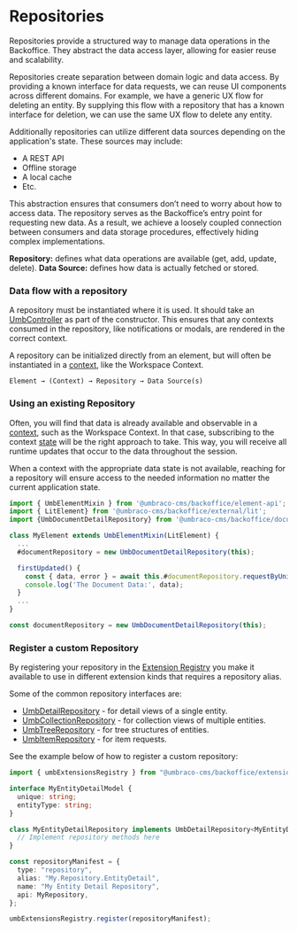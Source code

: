 # Repositories
Repositories provide a structured way to manage data operations in the Backoffice. They abstract the data access layer, allowing for easier reuse and scalability.

Repositories create separation between domain logic and data access. By providing a known interface for data requests, we can reuse UI components across different domains. For example, we have a generic UX flow for deleting an entity. By supplying this flow with a repository that has a known interface for deletion, we can use the same UX flow to delete any entity.

Additionally repositories can utilize different data sources depending on the application's state. These sources may include:

* A REST API
* Offline storage
* A local cache
* Etc.

This abstraction ensures that consumers don’t need to worry about how to access data. The repository serves as the Backoffice’s entry point for requesting new data. As a result, we achieve a loosely coupled connection between consumers and data storage procedures, effectively hiding complex implementations.

**Repository:** defines what data operations are available (get, add, update, delete).
**Data Source:** defines how data is actually fetched or stored.

### Data flow with a repository <a href="#data-flow-with-a-repository" id="data-flow-with-a-repository"></a>

A repository must be instantiated where it is used. It should take an [UmbController](../../umbraco-controller/README.md) as part of the constructor. This ensures that any contexts consumed in the repository, like notifications or modals, are rendered in the correct context.

A repository can be initialized directly from an element, but will often be instantiated in a [context](../../context-api/README.md), like the Workspace Context.

```text
Element → (Context) → Repository → Data Source(s)
```

### Using an existing Repository <a href="#using-a-repository" id="using-a-repository"></a>

Often, you will find that data is already available and observable in a [context](./contexts/README.md), such as the Workspace Context. In that case, subscribing to the context [state](./states.md) will be the right approach to take. This way, you will receive all runtime updates that occur to the data throughout the session.

When a context with the appropriate data state is not available, reaching for a repository will ensure access to the needed information no matter the current application state.

```typescript
import { UmbElementMixin } from '@umbraco-cms/backoffice/element-api';
import { LitElement} from '@umbraco-cms/backoffice/external/lit';
import {UmbDocumentDetailRepository} from '@umbraco-cms/backoffice/document';

class MyElement extends UmbElementMixin(LitElement) {
  ...
  #documentRepository = new UmbDocumentDetailRepository(this);

  firstUpdated() {
    const { data, error } = await this.#documentRepository.requestByUnique('some-unique-key');
    console.log('The Document Data:', data);
  }
  ...
}

const documentRepository = new UmbDocumentDetailRepository(this);

```

### Register a custom Repository <a href="#register-a-custom-repository" id="register-a-custom-repository"></a>

By registering your repository in the [Extension Registry](../../extension-registry/README.md) you make it available to use in different extension kinds that requires a repository alias.

Some of the common repository interfaces are:
* [UmbDetailRepository](./repository-types/detail-repository.md) - for detail views of a single entity.
* [UmbCollectionRepository](./repository-types/collection-repository.md) - for collection views of multiple entities.
* [UmbTreeRepository](./repository-types/tree-repository.md) - for tree structures of entities.
* [UmbItemRepository](./repository-types/item-repository.md) - for item requests.

See the example below of how to register a custom repository:

```typescript
import { umbExtensionsRegistry } from "@umbraco-cms/backoffice/extension-registry";

interface MyEntityDetailModel {
  unique: string;
  entityType: string;
}

class MyEntityDetailRepository implements UmbDetailRepository<MyEntityDetailModel> {
  // Implement repository methods here
}

const repositoryManifest = {
  type: "repository",
  alias: "My.Repository.EntityDetail",
  name: "My Entity Detail Repository",
  api: MyRepository,
};

umbExtensionsRegistry.register(repositoryManifest);
```

